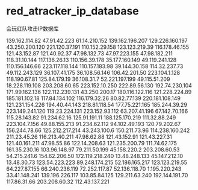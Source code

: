 # red_atracker_ip_database
会玩红队攻击IP数据库


139.162.114.82
47.91.42.223
61.14.210.152
139.162.196.207
129.226.160.197 
43.250.200.120 
221.120.37.191 
110.152.29.158 
123.123.219.39 
116.178.46.155 
121.43.152.87 
121.40.92.37 
47.98.132.73 
47.97.223.155 
47.98.182.211 
118.31.10.144 
117.136.26.13 
110.156.39.178 
35.177.160.149 
49.119.241.128 
110.156.146.66 
223.117.118.144 
110.157.183.98 
39.144.30.158 
114.32.237.73 
49.112.243.129 
36.107.41.175 
36.108.56.146 
106.42.201.50 
223.104.1.128 
118.190.67.81 
125.84.179.19 
36.108.31.7 
52.221.197.199 
49.115.51.209 
18.228.119.108 
203.208.60.65 
223.152.10.250 
222.89.56.130 
192.74.230.104 
171.99.162.136 
122.112.239.131 
43.250.200.17 
180.116.122.116 
121.228.224.89 
185.181.102.18 
117.84.134.102 
116.179.32.26 
80.82.77.139 
220.181.108.149 
121.231.154.226 
194.40.44.143 
218.81.118.54 
177.75.221.165 
185.244.39.29 
223.149.241.120 
119.23.224.131 
223.152.93.112 
63.207.41.196 
67.142.70.166 
115.28.143.82 
91.234.62.16 
125.91.191.11 
188.125.170.219 
111.32.88.249 
223.104.7.156 
49.88.155.213 
91.234.62.112 
94.102.49.193 
120.79.202.67 
156.244.78.66 
125.212.217.214 
43.243.100.6 
150.211.73.96 
114.238.160.242 
211.23.45.26 
116.213.40.211 
47.98.62.88 
121.43.152.91 
121.43.227.31 
121.40.161.211 
47.98.55.86 
122.14.208.63 
121.235.200.79 
111.74.62.175 
161.35.230.16 
103.96.148.97 
79.211.50.199 
45.158.220.2 
203.208.60.53 
54.215.241.6 
154.62.206.50 
172.119.218.240 
13.48.248.133 
45.147.212.10 
13.48.30.73 
123.54.223.223 
89.248.174.215 
52.186.165.217 
123.123.219.55 
64.227.87.155 
66.240.236.119 
72.252.117.87 
52.136.118.70 
1.195.220.243 
33.41.148.241 
139.196.226.117 
103.85.84.125 
129.211.63.240 
192.144.191.70 
117.86.31.66 
203.208.60.32 
112.43.137.221 
